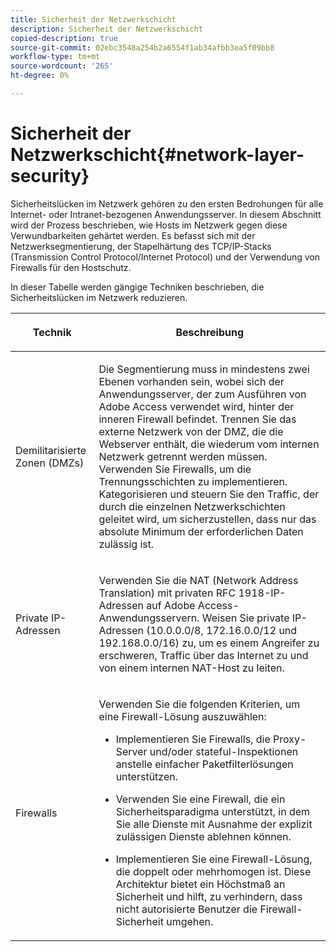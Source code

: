 ```yaml
---
title: Sicherheit der Netzwerkschicht
description: Sicherheit der Netzwerkschicht
copied-description: true
source-git-commit: 02ebc3548a254b2a6554f1ab34afbb3ea5f09bb8
workflow-type: tm+mt
source-wordcount: '265'
ht-degree: 0%

---
```


# Sicherheit der Netzwerkschicht{#network-layer-security}

Sicherheitslücken im Netzwerk gehören zu den ersten Bedrohungen für alle Internet- oder Intranet-bezogenen Anwendungsserver. In diesem Abschnitt wird der Prozess beschrieben, wie Hosts im Netzwerk gegen diese Verwundbarkeiten gehärtet werden. Es befasst sich mit der Netzwerksegmentierung, der Stapelhärtung des TCP/IP-Stacks (Transmission Control Protocol/Internet Protocol) und der Verwendung von Firewalls für den Hostschutz.

In dieser Tabelle werden gängige Techniken beschrieben, die Sicherheitslücken im Netzwerk reduzieren.

<table frame="all" colsep="1" rowsep="1" class="+ topic/table adobe-d/table " id="table-djf-lhz-n4"> 
 <thead class="- topic/thead "> 
  <tr rowsep="1" class="- topic/row "> 
   <th colname="1" class="- topic/entry entry"> <p class="- topic/p ">Technik </p> </th> 
   <th colname="2" class="- topic/entry entry"> <p class="- topic/p ">Beschreibung </p> </th> 
  </tr> 
 </thead>
 <tbody class="- topic/tbody "> 
  <tr rowsep="1" class="- topic/row "> 
   <td colname="1" class="- topic/entry "> <p class="- topic/p ">Demilitarisierte Zonen (DMZs) </p> </td> 
   <td colname="2" class="- topic/entry "> <p class="- topic/p ">Die Segmentierung muss in mindestens zwei Ebenen vorhanden sein, wobei sich der Anwendungsserver, der zum Ausführen von Adobe Access verwendet wird, hinter der inneren Firewall befindet. Trennen Sie das externe Netzwerk von der DMZ, die die Webserver enthält, die wiederum vom internen Netzwerk getrennt werden müssen. Verwenden Sie Firewalls, um die Trennungsschichten zu implementieren. Kategorisieren und steuern Sie den Traffic, der durch die einzelnen Netzwerkschichten geleitet wird, um sicherzustellen, dass nur das absolute Minimum der erforderlichen Daten zulässig ist. </p> </td> 
  </tr> 
  <tr rowsep="1" class="- topic/row "> 
   <td colname="1" class="- topic/entry "> <p class="- topic/p ">Private IP-Adressen </p> </td> 
   <td colname="2" class="- topic/entry "> <p class="- topic/p ">Verwenden Sie die NAT (Network Address Translation) mit privaten RFC 1918-IP-Adressen auf Adobe Access-Anwendungsservern. Weisen Sie private IP-Adressen (10.0.0.0/8, 172.16.0.0/12 und 192.168.0.0/16) zu, um es einem Angreifer zu erschweren, Traffic über das Internet zu und von einem internen NAT-Host zu leiten. </p> </td> 
  </tr> 
  <tr rowsep="0" class="- topic/row "> 
   <td colname="1" class="- topic/entry "> <p class="- topic/p ">Firewalls </p> </td> 
   <td colname="2" class="- topic/entry "> <p class="- topic/p ">Verwenden Sie die folgenden Kriterien, um eine Firewall-Lösung auszuwählen: </p> <p class="- topic/p "> 
     <ul class="- topic/ul " id="ul-wjf-lhz-n4"> 
      <li class="- topic/li " id="li-8031632160F44037B092988183139202"> <p class="- topic/p ">Implementieren Sie Firewalls, die Proxy-Server und/oder stateful-Inspektionen anstelle einfacher Paketfilterlösungen unterstützen. </p> </li> 
      <li class="- topic/li " id="li-B65CBB92113E4503B79EB194C34FCA50"> <p class="- topic/p ">Verwenden Sie eine Firewall, die ein Sicherheitsparadigma unterstützt, in dem Sie alle Dienste mit Ausnahme der explizit zulässigen Dienste ablehnen können. </p> </li> 
      <li class="- topic/li " id="li-5CE4C7B65D84410DB4BE966FD8922993"> <p class="- topic/p ">Implementieren Sie eine Firewall-Lösung, die doppelt oder mehrhomogen ist. Diese Architektur bietet ein Höchstmaß an Sicherheit und hilft, zu verhindern, dass nicht autorisierte Benutzer die Firewall-Sicherheit umgehen. </p> </li> 
     </ul> </p> </td> 
  </tr> 
 </tbody> 
</table>
